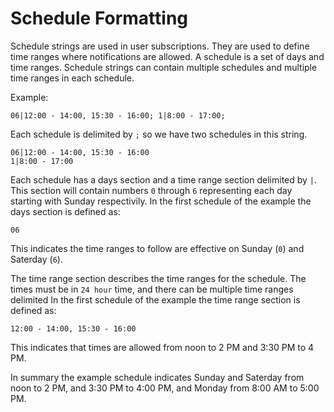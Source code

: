 # Schedule Formatting

Schedule strings are used in user subscriptions. They are used to define time ranges where notifications are allowed. A schedule is a set of days and time ranges. Schedule strings can contain multiple schedules and multiple time ranges in each schedule.

Example:
```
06|12:00 - 14:00, 15:30 - 16:00; 1|8:00 - 17:00;
```

Each schedule is delimited by `;` so we have two schedules in this string.

```
06|12:00 - 14:00, 15:30 - 16:00
1|8:00 - 17:00
```

Each schedule has a days section and a time range section delimited by `|`. This section will contain numbers `0` through `6` representing each day starting with Sunday respectivily. In the first schedule of the example the days section is defined as:

```
06
```

This indicates the time ranges to follow are effective on Sunday (`0`) and Saterday (`6`).


The time range section describes the time ranges for the schedule. The times must be in `24 hour` time, and there can be multiple time ranges delimited  In the first schedule of the example the time range section is defined as:

```
12:00 - 14:00, 15:30 - 16:00
```

This indicates that times are allowed from noon to 2 PM and 3:30 PM to 4 PM.

In summary the example schedule indicates Sunday and Saterday from noon to 2 PM, and 3:30 PM to 4:00 PM, and Monday from 8:00 AM to 5:00 PM.
